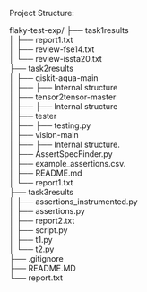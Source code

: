Project Structure: 

flaky-test-exp/
├── task1results  
│   ├── report1.txt  
│   ├── review-fse14.txt  
│   └── review-issta20.txt   
├── task2results  
│   ├── qiskit-aqua-main  
│   ├── ├── Internal structure   
│   ├── tensor2tensor-master    
│   ├── ├── Internal structure    
│   ├── tester   
│   ├── ├── testing.py   
│   ├── vision-main   
│   ├── ├── Internal structure.  
│   ├── AssertSpecFinder.py   
│   ├── example_assertions.csv.  
│   ├── README.md  
│   └── report1.txt   
├── task3results  
│   ├── assertions_instrumented.py   
│   ├── assertions.py   
│   ├── report2.txt   
│   ├── script.py   
│   ├── t1.py  
│   └── t2.py  
├── .gitignore  
├── README.MD  
└── report.txt  
